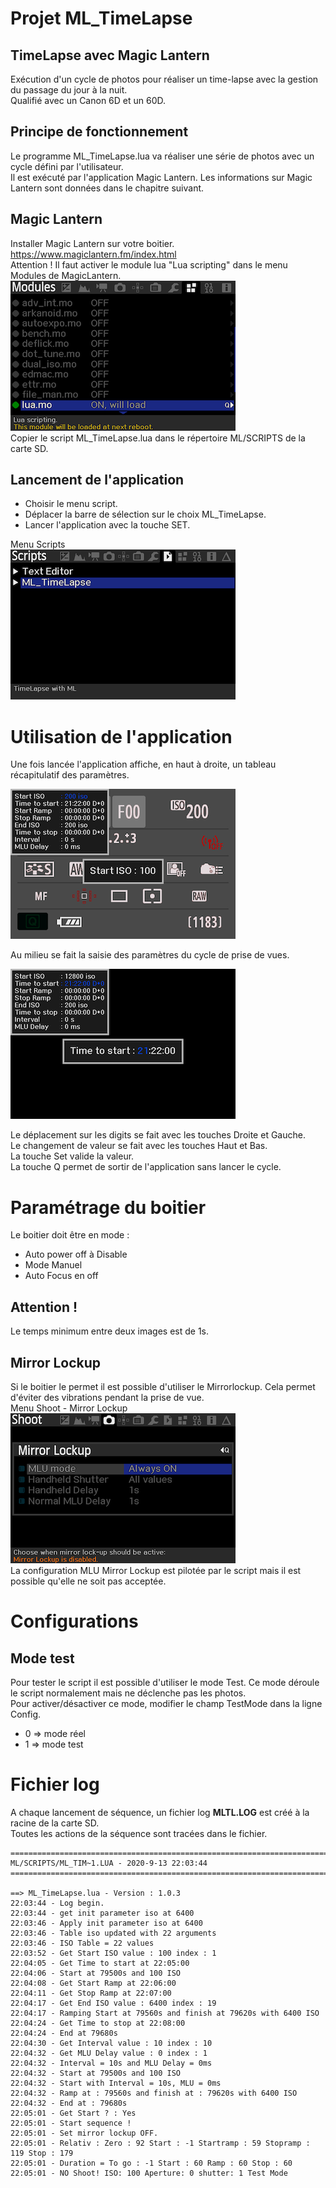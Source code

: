 # Projet ML_TimeLapse
## TimeLapse avec Magic Lantern  

Exécution d'un cycle de photos pour réaliser un time-lapse avec la gestion du passage du jour à la nuit.  
Qualifié avec un Canon 6D et un 60D.  

## Principe de fonctionnement
Le programme ML_TimeLapse.lua va réaliser une série de photos avec un cycle défini par l'utilisateur.  
Il est exécuté par l'application Magic Lantern. Les informations sur Magic Lantern sont données dans le chapitre suivant.

## Magic Lantern
Installer Magic Lantern sur votre boitier.  
https://www.magiclantern.fm/index.html  
Attention ! Il faut activer le module lua "Lua scripting" dans le menu Modules de MagicLantern.  
![Menu Modules](./images/Modules.png)  
Copier le script ML_TimeLapse.lua dans le répertoire ML/SCRIPTS de la carte SD.

## Lancement de l'application
* Choisir le menu script.  
* Déplacer la barre de sélection sur le choix ML_TimeLapse.  
* Lancer l'application avec la touche SET.


Menu Scripts  
![Menu Scripts](./images/Scripts.png)

# Utilisation de l'application
Une fois lancée l'application affiche, en haut à droite, un tableau récapitulatif des paramètres.

![Menu set ISO](./images/setISO.png)

Au milieu se fait la saisie des paramètres du cycle de prise de vues.

![Menu set Time](./images/setTime.png)

Le déplacement sur les digits se fait avec les touches Droite et Gauche.  
Le changement de valeur se fait avec les touches Haut et Bas.  
La touche Set valide la valeur.  
La touche Q permet de sortir de l'application sans lancer le cycle.  

# Paramétrage du boitier
Le boitier doit être en mode :
* Auto power off à Disable
* Mode Manuel
* Auto Focus en off

## Attention ! 
Le temps minimum entre deux images est de 1s.

## Mirror Lockup
Si le boitier le permet il est possible d'utiliser le Mirrorlockup. Cela permet d'éviter des vibrations pendant la prise de vue.  
Menu Shoot - Mirror Lockup  
![Menu Shoot-Mirror-Lockup](./images/Shoot-MirrorLockup.png)  
La configuration MLU Mirror Lockup est pilotée par le script mais il est possible qu'elle ne soit pas acceptée. 

# Configurations
## Mode test
Pour tester le script il est possible d'utiliser le mode Test. Ce mode déroule le script normalement mais ne déclenche pas les photos.  
Pour activer/désactiver ce mode, modifier le champ TestMode dans la ligne Config.
* 0 => mode réel  
* 1 => mode test

# Fichier log
A chaque lancement de séquence, un fichier log __MLTL.LOG__ est créé à la racine de la carte SD.  
Toutes les actions de la séquence sont tracées dans le fichier.
```
===============================================================================
ML/SCRIPTS/ML_TIM~1.LUA - 2020-9-13 22:03:44
===============================================================================

==> ML_TimeLapse.lua - Version : 1.0.3 
22:03:44 - Log begin.
22:03:44 - get init parameter iso at 6400
22:03:46 - Apply init parameter iso at 6400
22:03:46 - Table iso updated with 22 arguments
22:03:46 - ISO Table = 22 values
22:03:52 - Get Start ISO value : 100 index : 1
22:04:05 - Get Time to start at 22:05:00
22:04:06 - Start at 79500s and 100 ISO
22:04:08 - Get Start Ramp at 22:06:00
22:04:11 - Get Stop Ramp at 22:07:00
22:04:17 - Get End ISO value : 6400 index : 19
22:04:17 - Ramping Start at 79560s and finish at 79620s with 6400 ISO
22:04:24 - Get Time to stop at 22:08:00
22:04:24 - End at 79680s
22:04:30 - Get Interval value : 10 index : 10
22:04:32 - Get MLU Delay value : 0 index : 1
22:04:32 - Interval = 10s and MLU Delay = 0ms
22:04:32 - Start at 79500s and 100 ISO
22:04:32 - Start with Interval = 10s, MLU = 0ms
22:04:32 - Ramp at : 79560s and finish at : 79620s with 6400 ISO
22:04:32 - End at : 79680s 
22:05:01 - Get Start ? : Yes
22:05:01 - Start sequence ! 
22:05:01 - Set mirror lockup OFF.
22:05:01 - Relativ : Zero : 92 Start : -1 Startramp : 59 Stopramp : 119 Stop : 179
22:05:01 - Duration = To go : -1 Start : 60 Ramp : 60 Stop : 60
22:05:01 - NO Shoot! ISO: 100 Aperture: 0 shutter: 1 Test Mode

```